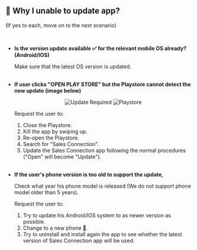 
## 🚨 Why I unable to update app?
<aside>
(If yes to each, move on to the next scenario)
    
<br> <!-- Adding one line space -->

- **Is the version update available ✅ for the relevant mobile OS already? (Android/IOS)**<br>

  Make sure that the latest OS version is updated.<br><br>

- **If user clicks "OPEN PLAY STORE" but the Playstore cannot detect the new update (image below)**<br>

  <p align="center">
    <img src="https://github.com/SalesConnection/support-docs/blob/main/static/img/Unable%20update%20app%201.png" alt="Update Required">
    <img src="https://github.com/SalesConnection/support-docs/blob/main/static/img/Unable%20update%20app%202.png" alt="Playstore">
  </p>
  
  Request the user to:
  
  1. Close the Playstore.<br>
  2. Kill the app by swiping up.<br>
  3. Re-open the Playstore.<br>
  4. Search for "Sales Connection".<br>
  5. Update the Sales Connection app following the normal procedures ("Open" will become "Update").<br><br>

- **If the user's phone version is too old to support the update,**<br>

  Check what year his phone model is released (We do not support phone model older than 5 years).<br>
  
  Request the user to:
  
  1. Try to update his Android/IOS system to as newer version as possible.<br>
  2. Change to a new phone 📱.<br>
  3. Try to uninstall and install again the app to see whether the latest version of Sales Connection app will be used.<br><br>

</aside>
